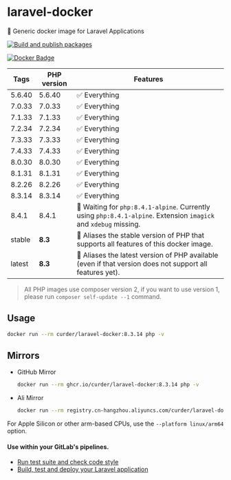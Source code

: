# laravel-docker

🐳 Generic docker image for Laravel Applications

[![Build and publish packages](https://github.com/curder/laravel-docker/actions/workflows/packages.yml/badge.svg?branch=master)](https://github.com/curder/laravel-docker/actions/workflows/packages.yml)

[![Docker Badge](https://img.shields.io/docker/pulls/curder/laravel-docker)](https://hub.docker.com/r/curder/laravel-docker/)

| Tags   | PHP version | Features                                                                                                         |
|--------|-------------|------------------------------------------------------------------------------------------------------------------|
| 5.6.40 | 5.6.40      | ✅ Everything                                                                                                     |
| 7.0.33 | 7.0.33      | ✅ Everything                                                                                                     |
| 7.1.33 | 7.1.33      | ✅ Everything                                                                                                     |
| 7.2.34 | 7.2.34      | ✅ Everything                                                                                                     |
| 7.3.33 | 7.3.33      | ✅ Everything                                                                                                     |
| 7.4.33 | 7.4.33      | ✅ Everything                                                                                                     |
| 8.0.30 | 8.0.30      | ✅ Everything                                                                                                     |
| 8.1.31 | 8.1.31      | ✅ Everything                                                                                                     |
| 8.2.26 | 8.2.26      | ✅ Everything                                                                                                     |
| 8.3.14 | 8.3.14      | ✅ Everything                                                                                                     |
| 8.4.1  | 8.4.1       | 🚧 Waiting for `php:8.4.1-alpine`. Currently using `php:8.4.1-alpine`. Extension `imagick` and `xdebug` missing. |
| stable | **8.3**     | 🔗 Aliases the stable version of PHP that supports all features of this docker image.                            |
| latest | **8.3**     | 🔗 Aliases the latest version of PHP available (even if that version does not support all features yet).         |                            

> All PHP images use composer version 2, if you want to use version 1, please run `composer self-update --1` command.

## Usage

```bash
docker run --rm curder/laravel-docker:8.3.14 php -v
```

## Mirrors


- GitHub Mirror

    ```bash
    docker run --rm ghcr.io/curder/laravel-docker:8.3.14 php -v
    ```

- Ali Mirror

    ```bash
    docker run --rm registry.cn-hangzhou.aliyuncs.com/curder/laravel-docker:8.3.14 php -v
    ```

For Apple Silicon or other arm-based CPUs, use the `--platform linux/arm64` option.

#### Use within your GitLab's pipelines.

* [Run test suite and check code style](http://lorisleiva.com/using-gitlabs-pipeline-with-laravel/)
* [Build, test and deploy your Laravel application](http://lorisleiva.com/laravel-deployment-using-gitlab-pipelines/)
